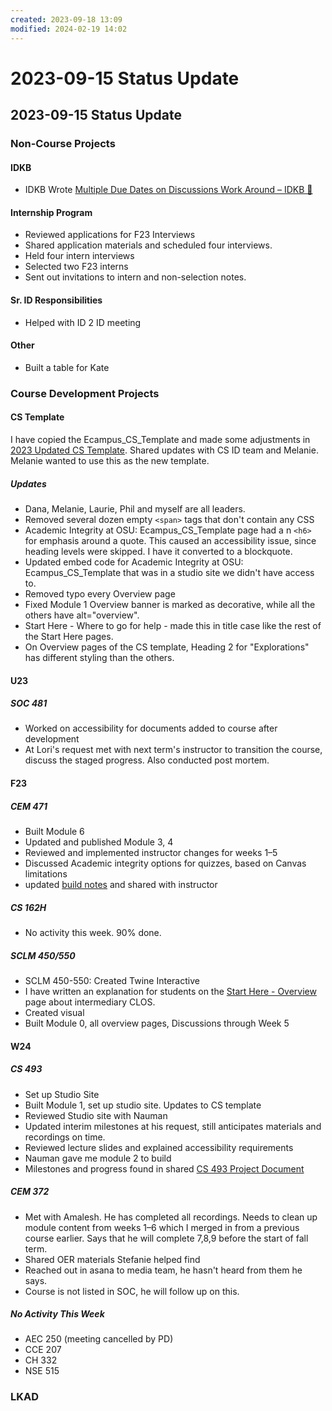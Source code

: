 ```yaml
---
created: 2023-09-18 13:09
modified: 2024-02-19 14:02
---
```


# 2023-09-15 Status Update

## 2023-09-15 Status Update

### Non-Course Projects

#### IDKB

- IDKB Wrote [Multiple Due Dates on Discussions Work Around – IDKB 🦫](https://idkb.oregonstate.education/knowledge-base/multiple-due-dates-on-discussions-work-around/)

#### Internship Program

- Reviewed applications for F23 Interviews
- Shared application materials and scheduled four interviews.
- Held four intern interviews
- Selected two F23 interns
- Sent out invitations to intern and non-selection notes.

#### Sr. ID Responsibilities

- Helped with ID 2 ID meeting

#### Other

- Built a table for Kate

### Course Development Projects

#### CS Template

I have copied the Ecampus_CS_Template and made some adjustments in [2023 Updated CS Template](https://canvas.oregonstate.edu/courses/1963837). Shared updates with CS ID team and Melanie. Melanie wanted to use this as the new template.

##### Updates

- Dana, Melanie, Laurie, Phil and myself are all leaders.
- Removed several dozen empty `<span>` tags that don't contain any CSS
- Academic Integrity at OSU: Ecampus_CS_Template page had a n `<h6>` for emphasis around a quote. This caused an accessibility issue, since heading levels were skipped. I have it converted to a blockquote.
- Updated embed code for Academic Integrity at OSU: Ecampus_CS_Template that was in a studio site we didn't have access to.
- Removed typo every Overview page
- Fixed Module 1 Overview banner is marked as decorative, while all the others have alt="overview".
- Start Here - Where to go for help - made this in title case like the rest of the Start Here pages.
- On Overview pages of the CS template, Heading 2 for "Explorations" has different styling than the others.

#### U23

##### SOC 481

- Worked on accessibility for documents added to course after development
- At Lori's request met with next term's instructor to transition the course, discuss the staged progress. Also conducted post mortem.

#### F23

##### CEM 471

- Built Module 6
- Updated and published Module 3, 4
- Reviewed and implemented instructor changes for weeks 1–5
- Discussed Academic integrity options for quizzes, based on Canvas limitations
- updated [build notes](https://oregonstate.box.com/s/t8uz5m6xdmr65biom2dorpaz7rlhlreq) and shared with instructor

##### CS 162H

- No activity this week. 90% done.

##### SCLM 450/550

- SCLM 450-550: Created Twine Interactive
- I have written an explanation for students on the [Start Here - Overview](https://canvas.oregonstate.edu/courses/1953372/pages/start-here-overview?module_item_id=23362124) page about intermediary CLOS.
- Created visual
- Built Module 0, all overview pages, Discussions through Week 5

#### W24

##### CS 493

- Set up Studio Site
- Built Module 1, set up studio site. Updates to CS template
- Reviewed Studio site with Nauman
- Updated interim milestones at his request, still anticipates materials and recordings on time.
- Reviewed lecture slides and explained accessibility requirements
- Nauman gave me module 2 to build
- Milestones and progress found in shared [CS 493 Project Document](https://oregonstate.box.com/s/wxxw78ujw1mw7mkq0piyimh6fx89cxqa)

##### CEM 372

- Met with Amalesh. He has completed all recordings. Needs to clean up module content from weeks 1–6 which I merged in from a previous course earlier. Says that he will complete 7,8,9 before the start of fall term.
- Shared OER materials Stefanie helped find
- Reached out in asana to media team, he hasn't heard from them he says.
- Course is not listed in SOC, he will follow up on this.

##### No Activity This Week

- AEC 250 (meeting cancelled by PD)
- CCE 207
- CH 332
- NSE 515

### LKAD

